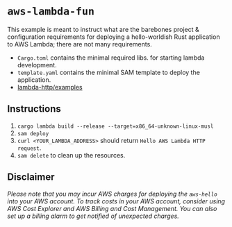 # `aws-lambda-fun`

This example is meant to instruct what are the barebones project & configuration requirements for deploying a hello-worldish Rust application to AWS Lambda; there are not many requirements.

- `Cargo.toml` contains the minimal required libs. for starting lambda development.
- `template.yaml` contains the minimal SAM template to deploy the application.
- [lambda-http/examples](https://github.com/awslabs/aws-lambda-rust-runtime/tree/main/lambda-http/examples)

## Instructions

1. `cargo lambda build --release --target=x86_64-unknown-linux-musl`
2. `sam deploy`
3. `curl <YOUR_LAMBDA_ADDRESS>` should return `Hello AWS Lambda HTTP request`.
4. `sam delete` to clean up the resources.

## Disclaimer

*Please note that you may incur AWS charges for deploying the `aws-hello` into your AWS account. To track costs in your AWS account, consider using AWS Cost Explorer and AWS Billing and Cost Management. You can also set up a billing alarm to get notified of unexpected charges.*
